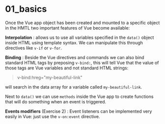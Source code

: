 # 01_basics

Once the Vue app object has been created and mounted to a specific object in the HMTL two important features of Vue become available:

**Interpolation** : allows us to use all variables specified in the `data()` object inside HTML using template syntax.
We can manipulate this through directives like `v-if` or `v-for`.

**Binding** : Beside the Vue directives and commands we can also bind standard HTML tags by preposing `v-bind:`, this will tell Vue that the value of those tags are Vue variables and not standard HTML strings:

> v-bind:hreg="my-beautiful-link"

will search in the data array for a variable called `my-beautiful-link`.

Next to `data()` we can use `methods` inside the Vue app to create functions that will do something when an event is triggered.

**Events modifiers** (Exercise 2) : Event listeners can be implemented very easily in Vue: just use the `v-on:event` directive.
